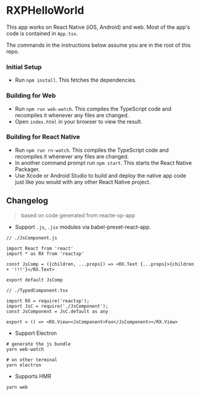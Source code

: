 # RXPHelloWorld

This app works on React Native (iOS, Android) and web. Most of the app's code is contained in `App.tsx`.

The commands in the instructions below assume you are in the root of this repo.

### Initial Setup

- Run `npm install`. This fetches the dependencies.

### Building for Web

- Run `npm run web-watch`. This compiles the TypeScript code and recompiles it whenever any files are changed.
- Open `index.html` in your browser to view the result.

### Building for React Native

- Run `npm run rn-watch`. This compiles the TypeScript code and recompiles it whenever any files are changed.
- In another command prompt run `npm start`. This starts the React Native Packager.
- Use Xcode or Android Studio to build and deploy the native app code just like you would with any other React Native project.


## Changelog 

> based on code generated from reacte-xp-app

- Support `.js`, `.jsx` modules via babel-preset-react-app.

```
// ./JsComponent.js

import React from 'react'
import * as RX from 'reactxp'

const JsComp = ({children, ...props}) => <RX.Text {...props}>{children + '!!!'}</RX.Text>

export default JsComp

// ./TypedComponent.tsx

import RX = require('reactxp');
import JsC = require('./JsComponent');
const JsComponent = JsC.default as any

export = () => <RX.View><JsComponent>Foo</JsComponent></RX.View>
```

- Support Electron

```
# generate the js bundle
yarn web-watch

# on other terminal
yarn electron 
```

- Supports HMR

`yarn web`